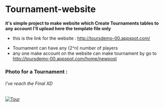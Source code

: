 # Tournament-website

**it's simple project to make website which Create Tournaments tables to any account I'll upload here the template file only**

- this is the link for the website : http://toursdemo-00.appspot.com/
* Tournament can have any (2^n) number of players
* any one make account on the website can make tournament by go to http://toursdemo-00.appspot.com/home/newpost


### Photo for a Tournament  :
###### I've reach the Final XD
[![Tour](http://www6.0zz0.com/2017/06/21/05/257754067.png "Tour")](http://www6.0zz0.com/2017/06/21/05/257754067.png "Tour")
